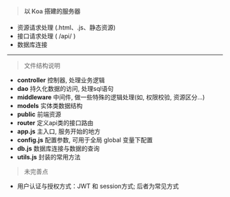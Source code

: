 > #### 以 Koa 搭建的服务器

- 资源请求处理 (.html、.js、静态资源)
- 接口请求处理 ( /api/ )
- 数据库连接

-----

> 文件结构说明

- <b>controller</b> 控制器, 处理业务逻辑
- <b>dao</b> 持久化数据的访问, 处理sql语句
- <b>middleware</b> 中间件, 做一些特殊的逻辑处理(如, 权限校验, 资源区分...)
- <b>models</b> 实体类数据结构
- <b>public</b> 前端资源
- <b>router</b> 定义api类的接口路由
- <b>app.js</b> 主入口, 服务开始的地方
- <b>config.js</b> 配置参数, 可用于全局 global 变量下配置
- <b>db.js</b> 数据库连接与数据的查询
- <b>utils.js</b> 封装的常用方法

> 未完善点

- 用户认证与授权方式：JWT 和 session方式; 后者为常见方式
